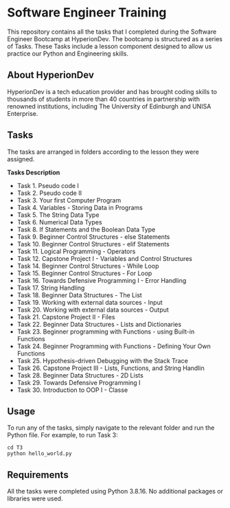 # Software Engineer Training
This repository contains all the tasks that I completed during the Software Engineer Bootcamp at HyperionDev.
The bootcamp is structured as a series of Tasks. These Tasks include a lesson component designed to allow us practice our Python and Engineering skills.

## About HyperionDev
HyperionDev is a tech education provider and has brought coding skills to thousands of students in more than 40 countries in partnership with renowned institutions, including The University of Edinburgh and UNISA Enterprise.


## Tasks
The tasks are arranged in folders according to the lesson they were assigned.

**Tasks Description**
  * Task 1. Pseudo code I 
  * Task 2. Pseudo code II
  * Task 3. Your first Computer Program
  * Task 4. Variables - Storing Data in Programs
  * Task 5. The String Data Type
  * Task 6. Numerical Data Types
  * Task 8. If Statements and the Boolean Data Type
  * Task 9. Beginner Control Structures - else Statements
  * Task 10. Beginner Control Structures - elif Statements
  * Task 11. Logical Programming - Operators
  * Task 12. Capstone Project I - Variables and Control Structures
  * Task 14. Beginner Control Structures - While Loop
  * Task 15. Beginner Control Structures - For Loop
  * Task 16. Towards Defensive Programming I - Error Handling
  * Task 17. String Handling
  * Task 18. Beginner Data Structures - The List
  * Task 19. Working with external data sources - Input
  * Task 20. Working with external data sources - Output
  * Task 21. Capstone Project II - Files
  * Task 22. Beginner Data Structures - Lists and Dictionaries
  * Task 23. Beginner programming with Functions - using Built-in Functions
  * Task 24. Beginner Programming with Functions - Defining Your Own Functions
  * Task 25. Hypothesis-driven Debugging with the Stack Trace
  * Task 26. Capstone Project III - Lists, Functions, and String Handlin
  * Task 28. Beginner Data Structures - 2D Lists
  * Task 29. Towards Defensive Programming I
  * Task 30. Introduction to OOP I - Classe
 

## Usage
To run any of the tasks, simply navigate to the relevant folder and run the Python file. For example, to run Task 3:

```
cd T3
python hello_world.py
```

## Requirements
All the tasks were completed using Python 3.8.16. No additional packages or libraries were used.
